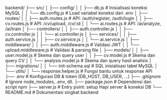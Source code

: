 backend/
├── src/
│   ├── config/
│   │   ├── db.js                 # Inisialisasi koneksi MySQL
│   │   └── db.config.js         # Load variabel koneksi dari .env
│   ├── routes/
│   │   ├── auth.routes.js       # API: /auth/register, /auth/login
│   │   ├── cv.routes.js         # API: /cv/upload, /cv/:id
│   │   └── ai.routes.js         # API: /ai/analyze, /ai/train
│   ├── controllers/
│   │   ├── auth.controller.js
│   │   ├── cv.controller.js
│   │   └── ai.controller.js
│   ├── services/
│   │   ├── auth.service.js
│   │   ├── cv.service.js
│   │   └── ai.service.js
│   ├── middleware/
│   │   ├── auth.middleware.js    # Validasi JWT
│   │   └── upload.middleware.js  # Validasi & parsing file
│   ├── models/
│   │   ├── user.model.js         # Skema dan query user
│   │   ├── cv.model.js           # Skema dan query CV
│   │   └── analysis.model.js     # Skema dan query hasil analisis
│   ├── migrations/
│   │   └── init-schema.sql       # SQL inisialisasi tabel MySQL
│   └── utils/
│       └── response.helper.js    # Fungsi bantu untuk response API
├── .env                           # Konfigurasi DB & token (DB_HOST, DB_USER, ...)
├── .gitignore                     # Ignore node_modules, .env, dll.
├── package.json                   # Dependensi dan script npm
├── server.js                      # Entry point: setup Hapi server & koneksi DB
└── README.md                      # Dokumentasi singkat backend
